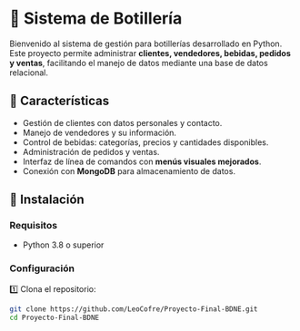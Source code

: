 # 🛒  Sistema de Botillería

Bienvenido al sistema de gestión para botillerías desarrollado en Python.  
Este proyecto permite administrar **clientes, vendedores, bebidas, pedidos y ventas**, facilitando el manejo de datos mediante una base de datos relacional.

## 📌 Características
- Gestión de clientes con datos personales y contacto.
- Manejo de vendedores y su información.
- Control de bebidas: categorías, precios y cantidades disponibles.
- Administración de pedidos y ventas.
- Interfaz de línea de comandos con **menús visuales mejorados**.
- Conexión con **MongoDB** para almacenamiento de datos.

## 🚀 Instalación
### Requisitos
- Python 3.8 o superior  


### Configuración
1️⃣ Clona el repositorio:
   ```bash
   git clone https://github.com/LeoCofre/Proyecto-Final-BDNE.git
   cd Proyecto-Final-BDNE
